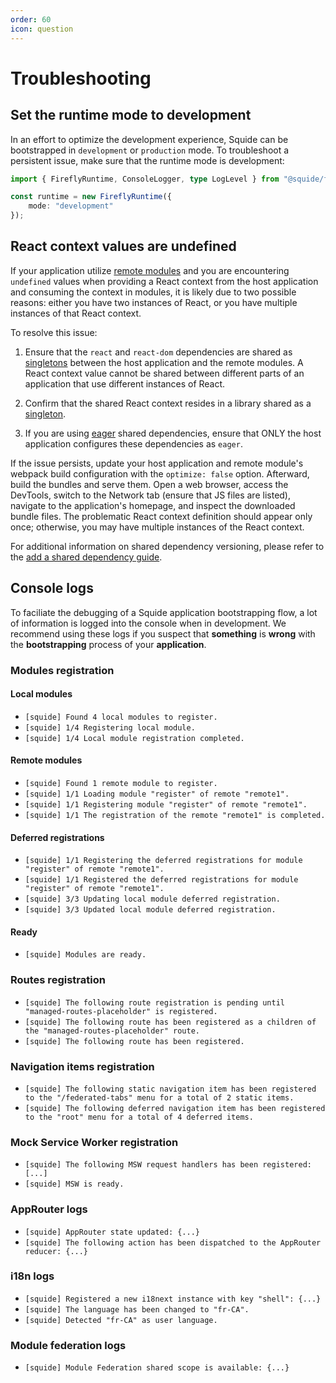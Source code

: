 ```yaml
---
order: 60
icon: question
---
```


# Troubleshooting

## Set the runtime mode to development

In an effort to optimize the development experience, Squide can be bootstrapped in `development` or `production` mode. To troubleshoot a persistent issue, make sure that the runtime mode is development:

```ts
import { FireflyRuntime, ConsoleLogger, type LogLevel } from "@squide/firefly";

const runtime = new FireflyRuntime({
    mode: "development"
});
```

## React context values are undefined

If your application utilize [remote modules](./reference/registration/registerRemoteModules.md) and you are encountering `undefined` values when providing a React context from the host application and consuming the context in modules, it is likely due to two possible reasons: either you have two instances of React, or you have multiple instances of that React context.

To resolve this issue:

1. Ensure that the `react` and `react-dom` dependencies are shared as [singletons](https://module-federation.io/configure/shared.html#singleton) between the host application and the remote modules. A React context value cannot be shared between different parts of an application that use different instances of React.

2. Confirm that the shared React context resides in a library shared as a [singleton](https://module-federation.io/configure/shared.html#singleton).

3. If you are using [eager](https://module-federation.io/configure/shared.html#eager) shared dependencies, ensure that ONLY the host application configures these dependencies as `eager`.

If the issue persists, update your host application and remote module's webpack build configuration with the `optimize: false` option. Afterward, build the bundles and serve them. Open a web browser, access the DevTools, switch to the Network tab (ensure that JS files are listed), navigate to the application's homepage, and inspect the downloaded bundle files. The problematic React context definition should appear only once; otherwise, you may have multiple instances of the React context.

For additional information on shared dependency versioning, please refer to the [add a shared dependency guide](./guides/add-a-shared-dependency.md).

## Console logs

To faciliate the debugging of a Squide application bootstrapping flow, a lot of information is logged into the console when in development. We recommend using these logs if you suspect that **something** is **wrong** with the **bootstrapping** process of your **application**.

### Modules registration

#### Local modules

- `[squide] Found 4 local modules to register.`
- `[squide] 1/4 Registering local module.`
- `[squide] 1/4 Local module registration completed.`

#### Remote modules

- `[squide] Found 1 remote module to register.`
- `[squide] 1/1 Loading module "register" of remote "remote1".`
- `[squide] 1/1 Registering module "register" of remote "remote1".`
- `[squide] 1/1 The registration of the remote "remote1" is completed.`

#### Deferred registrations

- `[squide] 1/1 Registering the deferred registrations for module "register" of remote "remote1".`
- `[squide] 1/1 Registered the deferred registrations for module "register" of remote "remote1".`
- `[squide] 3/3 Updating local module deferred registration.`
- `[squide] 3/3 Updated local module deferred registration.`

#### Ready

- `[squide] Modules are ready.`

### Routes registration

- `[squide] The following route registration is pending until "managed-routes-placeholder" is registered.`
- `[squide] The following route has been registered as a children of the "managed-routes-placeholder" route.`
- `[squide] The following route has been registered.`

### Navigation items registration

- `[squide] The following static navigation item has been registered to the "/federated-tabs" menu for a total of 2 static items.`
- `[squide] The following deferred navigation item has been registered to the "root" menu for a total of 4 deferred items.`

### Mock Service Worker registration

- `[squide] The following MSW request handlers has been registered: [...]`
- `[squide] MSW is ready.`

### AppRouter logs

- `[squide] AppRouter state updated: {...}`
- `[squide] The following action has been dispatched to the AppRouter reducer: {...}`

### i18n logs

- `[squide] Registered a new i18next instance with key "shell": {...}`
- `[squide] The language has been changed to "fr-CA".`
- `[squide] Detected "fr-CA" as user language.`

### Module federation logs

- `[squide] Module Federation shared scope is available: {...}`

